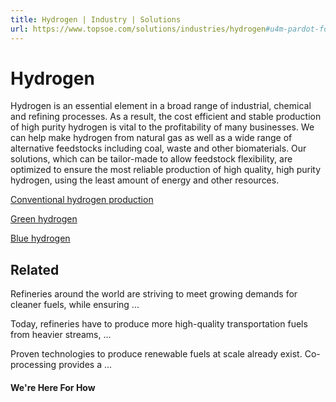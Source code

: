 ```yaml
---
title: Hydrogen | Industry | Solutions
url: https://www.topsoe.com/solutions/industries/hydrogen#u4m-pardot-form
---
```


# Hydrogen

Hydrogen is an essential element in a broad range of industrial, chemical and refining processes. As a result, the cost efficient and stable production of high purity hydrogen is vital to the profitability of many businesses. We can help make hydrogen from natural gas as well as a wide range of alternative feedstocks including coal, waste and other biomaterials. Our solutions, which can be tailor-made to allow feedstock flexibility, are optimized to ensure the most reliable production of high quality, high purity hydrogen, using the least amount of energy and other resources.

[Conventional hydrogen production](/processes/hydrogen)

[Green hydrogen](/processes/green-hydrogen)

[Blue hydrogen](/blue-hydrogen)

## Related

Refineries around the world are striving to meet growing demands for cleaner fuels, while ensuring ...

Today, refineries have to produce more high-quality transportation fuels from heavier streams, ...

Proven technologies to produce renewable fuels at scale already exist. Co-processing provides a ...

#### We're Here For How